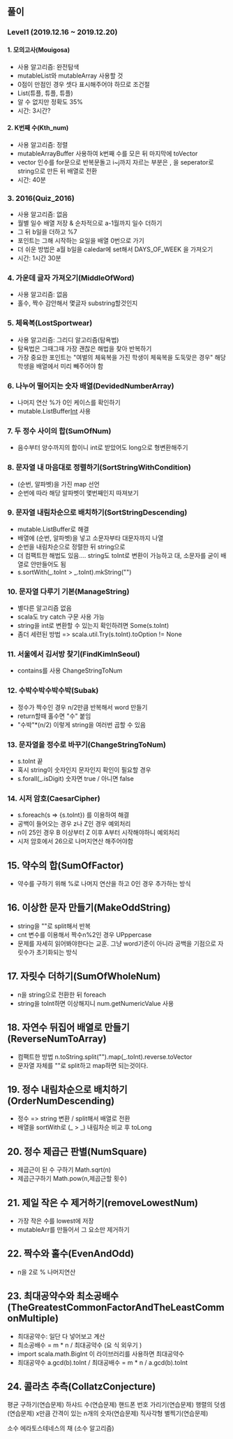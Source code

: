 ## 풀이

### Level1 (2019.12.16 ~ 2019.12.20)
#### 1. 모의고사(Mouigosa)
* 사용 알고리즘: 완전탐색
* mutableList와 mutableArray 사용할 것
* 0점이 만점인 경우 셋다 표시해주어야 하므로 조건절
* List(튜플, 튜플, 튜플)
* 알 수 없지만 정확도 35%
* 시간: 3시간?

#### 2. K번째 수(Kth_num)
* 사용 알고리즘: 정렬
* mutableArrayBuffer 사용하여 k번째 수를 모은 뒤 마지막에 toVector
* vector 인수를 for문으로 반복문돌고 i~j까지 자르는 부분은 , 을 seperator로 string으로 만든 뒤 배열로 전환
* 시간: 40분

### 3. 2016(Quiz_2016)
* 사용 알고리즘: 없음
* 월별 일수 배열 저장 & 순차적으로 a-1월까지 일수 더하기
* 그 뒤 b일을 더하고 %7
* 포인트는 그해 시작하는 요일을 배열 0번으로 가기
* 더 쉬운 방법은 a월 b일을 caledar에 set해서 DAYS_OF_WEEK 을 가져오기
* 시간: 1시간 30분

### 4. 가운데 글자 가져오기(MiddleOfWord)
* 사용 알고리즘: 없음
* 홀수, 짝수 감안해서 몇글자 substring할것인지

### 5. 체육복(LostSportwear)
* 사용 알고리즘: 그리디 알고리즘(탐욕법)
* 탐욕법은 그때그때 가장 괜찮은 해법을 찾아 반복하기
* 가장 중요한 포인트는 "여벌의 체육복을 가진 학생이 체육복을 도둑맞은 경우" 해당 학생을 배열에서 미리 빼주어야 함

### 6. 나누어 떨어지는 숫자 배열(DevidedNumberArray)
* 나머지 연산 %가 0인 케이스를 확인하기
* mutable.ListBuffer[Int]() 사용

### 7. 두 정수 사이의 합(SumOfNum)
* 음수부터 양수까지의 합이니 int로 받았어도 long으로 형변환해주기

### 8. 문자열 내 마음대로 정렬하기(SortStringWithCondition)
* (순번, 알파벳)을 가진 map 선언
* 순번에 따라 해당 알파벳이 몇번째인지 따져보기

### 9. 문자열 내림차순으로 배치하기(SortStringDescending)
* mutable.ListBuffer로 해결
* 배열에 (순번, 알파벳)을 넣고 소문자부타 대문자까지 나열
* 순번을 내림차순으로 정렬한 뒤 string으로
* 더 컴팩트한 해법도 있음.... string도 toInt로 변환이 가능하고 대, 소문자를 굳이 배열로 안만들어도 됨
* s.sortWith(_.toInt > _.toInt).mkString("")

### 10. 문자열 다루기 기본(ManageString)
* 별다른 알고리즘 없음
* scala도 try catch 구문 사용 가능
* string을 int로 변환할 수 있는지 확인하려면 Some(s.toInt)
* 좀더 세련된 방법 => scala.util.Try(s.toInt).toOption != None

### 11. 서울에서 김서방 찾기(FindKimInSeoul)
* contains를 사용
ChangeStringToNum

### 12. 수박수박수박수박(Subak)
* 정수가 짝수인 경우 n/2만큼 반복해서 word 만들기
* return할때 홀수면 "수" 붙임
* "수박"*(n/2) 이렇게 string을 여러번 곱할 수 있음

### 13. 문자열을 정수로 바꾸기(ChangeStringToNum)
* s.toInt 끝
* 혹시 string이 숫자인지 문자인지 확인이 필요할 경우
* s.forall(_.isDigit) 숫자면 true / 아니면 false

### 14. 시저 암호(CaesarCipher)
* s.foreach(s => {s.toInt}) 를 이용하여 해결
* 공백이 들어오는 경우 z나 Z인 경우 예외처리
* n이 25인 경우 B 이상부터 Z 이후 A부터 시작해야하니 예외처리
* 시저 암호에서 26으로 나머지연산 해주어야함

## 15. 약수의 합(SumOfFactor)
* 약수를 구하기 위해 %로 나머지 연산을 하고 0인 경우 추가하는 방식

## 16. 이상한 문자 만들기(MakeOddString)
* string을 ""로 split해서 반복
* cnt 변수를 이용해서 짝수n%2인 경우 UPppercase
* 문제를 자세히 읽어봐야한다는 교훈. 그냥 word기준이 아니라 공백을 기점으로 자릿수가 초기화되는 방식

## 17. 자릿수 더하기(SumOfWholeNum)
* n을 string으로 전환한 뒤 foreach
* string을 toInt하면 이상해지니 num.getNumericValue 사용

## 18. 자연수 뒤집어 배열로 만들기(ReverseNumToArray)
* 컴팩트한 방법 n.toString.split("").map(_.toInt).reverse.toVector
* 문자열 자체를 ""로 split하고 map하면 되는것이다.

## 19. 정수 내림차순으로 배치하기(OrderNumDescending)
* 정수 => string 변환 / split해서 배열로 전환
* 배열을 sortWith로 (_ > _) 내림차순 비교 후 toLong

## 20. 정수 제곱근 판별(NumSquare)
* 제곱근이 된 수 구하기 Math.sqrt(n)
* 제곱근구하기 Math.pow(n,제곱근할 횟수)

## 21. 제일 작은 수 제거하기(removeLowestNum)
* 가장 작은 수를 lowest에 저장
* mutableArr를 만들어서 그 요소만 제거하기

## 22. 짝수와 홀수(EvenAndOdd)
* n을 2로 % 나머지연산

## 23. 최대공약수와 최소공배수(TheGreatestCommonFactorAndTheLeastCommonMultiple)
* 최대공약수: 일단 다 넣어보고 계산
* 최소공배수 = m * n / 최대공약수 (요 식 외우기 )
*  import scala.math.BigInt 이 라이브러리를 사용하면 최대공약수
* 최대공약수 a.gcd(b).toInt / 최대공배수 = m * n / a.gcd(b).toInt

## 24. 콜라츠 추측(CollatzConjecture)
평균 구하기(연습문제)
하샤드 수(연습문제)
핸드폰 번호 가리기(연습문제)
행렬의 덧셈(연습문제)
x만큼 간격이 있는 n개의 숫자(연습문제)
직사각형 별찍기(연습문제)

소수 에라토스테네스의 채 (소수 알고리즘)